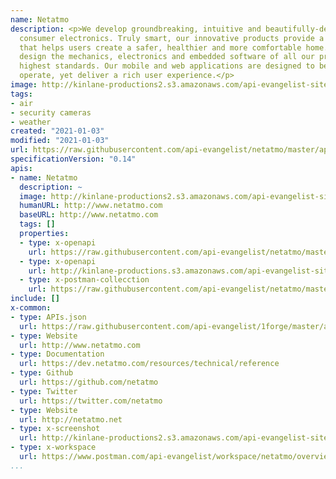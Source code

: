 ```yaml
---
name: Netatmo
description: <p>We develop groundbreaking, intuitive and beautifully-designed connected
  consumer electronics. Truly smart, our innovative products provide a seamless experience
  that helps users create a safer, healthier and more comfortable home.&nbsp; We carefully
  design the mechanics, electronics and embedded software of all our products to the
  highest standards. Our mobile and web applications are designed to be simple to
  operate, yet deliver a rich user experience.</p>
image: http://kinlane-productions2.s3.amazonaws.com/api-evangelist-site/company/logos/netatmo-logo.png
tags:
- air
- security cameras
- weather
created: "2021-01-03"
modified: "2021-01-03"
url: https://raw.githubusercontent.com/api-evangelist/netatmo/master/apis.json
specificationVersion: "0.14"
apis:
- name: Netatmo
  description: ~
  image: http://kinlane-productions2.s3.amazonaws.com/api-evangelist-site/company/logos/netatmo-logo.png
  humanURL: http://www.netatmo.com
  baseURL: http://www.netatmo.com
  tags: []
  properties:
  - type: x-openapi
    url: https://raw.githubusercontent.com/api-evangelist/netatmo/master/netatmo-openapi.json
  - type: x-openapi
    url: http://kinlane-productions.s3.amazonaws.com/api-evangelist-site/company/openapis/netatmo.json
  - type: x-postman-collecction
    url: https://raw.githubusercontent.com/api-evangelist/netatmo/master/netatmo-postman-collection.json
include: []
x-common:
- type: APIs.json
  url: https://raw.githubusercontent.com/api-evangelist/1forge/master/apis.json
- type: Website
  url: http://www.netatmo.com
- type: Documentation
  url: https://dev.netatmo.com/resources/technical/reference
- type: Github
  url: https://github.com/netatmo
- type: Twitter
  url: https://twitter.com/netatmo
- type: Website
  url: http://netatmo.net
- type: x-screenshot
  url: http://kinlane-productions2.s3.amazonaws.com/api-evangelist-site/company/screenshots/netatmo-screenshot.png
- type: x-workspace
  url: https://www.postman.com/api-evangelist/workspace/netatmo/overview
...
```

